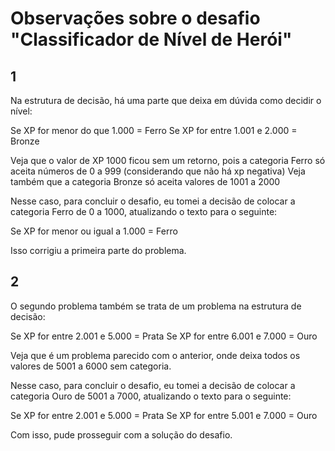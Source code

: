 # Observações sobre o desafio "Classificador de Nível de Herói"


## 1
Na estrutura de decisão, há uma parte que deixa em dúvida como decidir o nível:

Se XP for menor do que 1.000 = Ferro
Se XP for entre 1.001 e 2.000 = Bronze

Veja que o valor de XP 1000 ficou sem um retorno, pois a categoria Ferro só aceita números de 0 a 999 (considerando que não há xp negativa)
Veja também que a categoria Bronze só aceita valores de 1001 a 2000

Nesse caso, para concluir o desafio, eu tomei a decisão de colocar a categoria Ferro de 0 a 1000, atualizando o texto para o seguinte:

Se XP for menor ou igual a 1.000 = Ferro

Isso corrigiu a primeira parte do problema.


## 2
O segundo problema também se trata de um problema na estrutura de decisão:

Se XP for entre 2.001 e 5.000 = Prata
Se XP for entre 6.001 e 7.000 = Ouro

Veja que é um problema parecido com o anterior, onde deixa todos os valores de 5001 a 6000 sem categoria.

Nesse caso, para concluir o desafio, eu tomei a decisão de colocar a categoria Ouro de 5001 a 7000, atualizando o texto para o seguinte:

Se XP for entre 2.001 e 5.000 = Prata
Se XP for entre 5.001 e 7.000 = Ouro

Com isso, pude prosseguir com a solução do desafio.